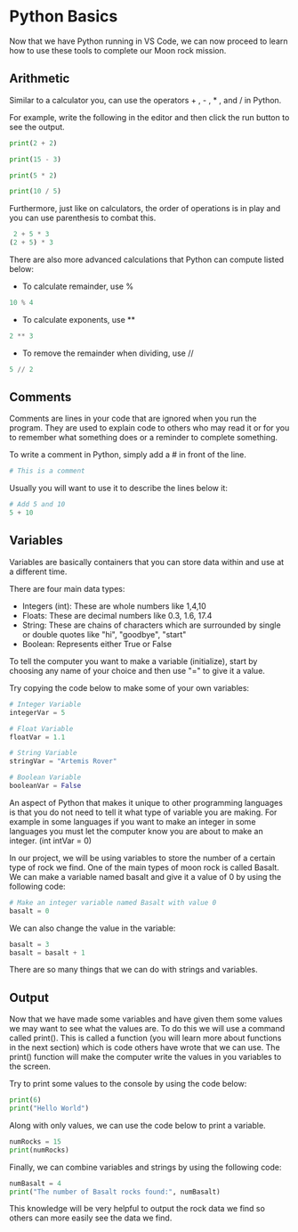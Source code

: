 # Python Basics

Now that we have Python running in VS Code, we can now proceed to learn how to use these tools to complete our Moon rock mission.

## Arithmetic

Similar to a calculator you, can use the operators + , - , * , and / in Python.

For example, write the following in the editor and then click the run button to see the output.

```python
print(2 + 2)
```

```python
print(15 - 3)
```

```python
print(5 * 2)
```

```python
print(10 / 5)
```

Furthermore, just like on calculators, the order of operations is in play and you can use parenthesis to combat this.

```python
 2 + 5 * 3
(2 + 5) * 3
```

There are also more advanced calculations that Python can compute listed below:

- To calculate remainder, use %

```python
10 % 4
```

- To calculate exponents, use **

```python
2 ** 3
```

- To remove the remainder when dividing, use //

```python
5 // 2
```

## Comments

Comments are lines in your code that are ignored when you run the program. They are used to explain code to others who may read it or for you to remember what something does or a reminder to complete something.

To write a comment in Python, simply add a # in front of the line.

```python
# This is a comment
```

Usually you will want to use it to describe the lines below it:

```python
# Add 5 and 10
5 + 10
```

## Variables

Variables are basically containers that you can store data within and use at a different time.

There are four main data types:

- Integers (int): These are whole numbers like 1,4,10
- Floats: These are decimal numbers like 0.3, 1.6, 17.4
- String: These are chains of characters which are surrounded by single or double quotes like "hi", "goodbye", "start"
- Boolean: Represents either True or False

To tell the computer you want to make a variable (initialize), start by choosing any name of your choice and then use "=" to give it a value.

Try copying the code below to make some of your own variables:

```python
# Integer Variable
integerVar = 5

# Float Variable
floatVar = 1.1

# String Variable
stringVar = "Artemis Rover"

# Boolean Variable
booleanVar = False

```

An aspect of Python that makes it unique to other programming languages is that you do not need to tell it what type of variable you are making. For example in some languages if you want to make an integer in some languages you must let the computer know you are about to make an integer.
(int intVar = 0)

In our project, we will be using variables to store the number of a certain type of rock we find. One of the main types of moon rock is called Basalt. We can make a variable named basalt and give it a value of 0 by using the following code:

```python
# Make an integer variable named Basalt with value 0
basalt = 0
```

We can also change the value in the variable:

```python
basalt = 3
basalt = basalt + 1
```

There are so many things that we can do with strings and variables.

## Output

Now that we have made some variables and have given them some values we may want to see what the values are. To do this we will use a command called print(). This is called a function (you will learn more about functions in the next section) which is code others have wrote that we can use. The print() function will make the computer write the values in you variables to the screen.

Try to print some values to the console by using the code below:

```python
print(6)
print("Hello World")
```

Along with only values, we can use the code below to print a variable.

```python
numRocks = 15
print(numRocks)
```

Finally, we can combine variables and strings by using the following code:

```python
numBasalt = 4
print("The number of Basalt rocks found:", numBasalt)
```

This knowledge will be very helpful to output the rock data we find so others can more easily see the data we find.
